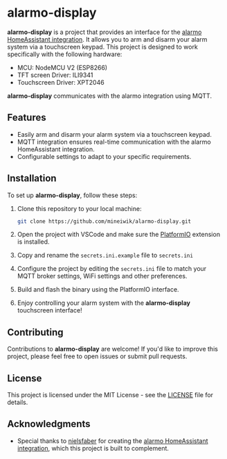 # alarmo-display

**alarmo-display** is a project that provides an interface for the [alarmo HomeAssistant integration](https://github.com/nielsfaber/alarmo). It allows you to arm and disarm your alarm system via a touchscreen keypad. This project is designed to work specifically with the following hardware:

- MCU: NodeMCU V2 (ESP8266)
- TFT screen Driver: ILI9341
- Touchscreen Driver: XPT2046

**alarmo-display** communicates with the alarmo integration using MQTT.

## Features

- Easily arm and disarm your alarm system via a touchscreen keypad.
- MQTT integration ensures real-time communication with the alarmo HomeAssistant integration.
- Configurable settings to adapt to your specific requirements.

## Installation

To set up **alarmo-display**, follow these steps:

1. Clone this repository to your local machine:

   ```bash
   git clone https://github.com/mineiwik/alarmo-display.git
   ```

2. Open the project with VSCode and make sure the [PlatformIO](https://platformio.org/install/ide?install=vscode) extension is installed.

3. Copy and rename the `secrets.ini.example` file to `secrets.ini`

4. Configure the project by editing the `secrets.ini` file to match your MQTT broker settings, WiFi settings and other preferences.

5. Build and flash the binary using the PlatformIO interface.

8. Enjoy controlling your alarm system with the **alarmo-display** touchscreen interface!

## Contributing

Contributions to **alarmo-display** are welcome! If you'd like to improve this project, please feel free to open issues or submit pull requests.

## License

This project is licensed under the MIT License - see the [LICENSE](LICENSE) file for details.

## Acknowledgments

- Special thanks to [nielsfaber](https://github.com/nielsfaber) for creating the [alarmo HomeAssistant integration](https://github.com/nielsfaber/alarmo), which this project is built to complement.
